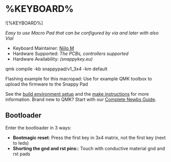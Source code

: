 # %KEYBOARD%

![%KEYBOARD%]

*Easy to use Macro Pad that can be configured by via and later with also Vial*

* Keyboard Maintainer: [Niilo M](https://github.com/snappykey)
* Hardware Supported: *The PCBs, controllers supported*
* Hardware Availability: *(snappykey.eu)*

qmk compile -kb snappypad/v1_3x4 -km default

Flashing example for this macropad:
Use for example QMK toolbox to upload the firmware to the Snappy Pad

See the [build environment setup](https://docs.qmk.fm/#/getting_started_build_tools) and the [make instructions](https://docs.qmk.fm/#/getting_started_make_guide) for more information. Brand new to QMK? Start with our [Complete Newbs Guide](https://docs.qmk.fm/#/newbs).

## Bootloader

Enter the bootloader in 3 ways:

* **Bootmagic reset**: Press the first key in 3x4 matrix, not the first key (next to leds)
* **Shorting the gnd and rst pins:**: Touch with conductive material gnd and rst pads
